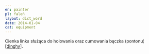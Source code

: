 ```yaml
---
en: painter
pl: faleń
layout: dict_word
date: 2014-01-04
cat: equipment
---
```


Cienka linka służąca do holowania oraz cumowania bączka (pontonu) [[dinghy](/dict/d/dinghy.html)].